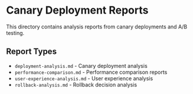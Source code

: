 # Canary Deployment Reports

This directory contains analysis reports from canary deployments and A/B testing.

## Report Types

- `deployment-analysis.md` - Canary deployment analysis
- `performance-comparison.md` - Performance comparison reports
- `user-experience-analysis.md` - User experience analysis
- `rollback-analysis.md` - Rollback decision analysis
